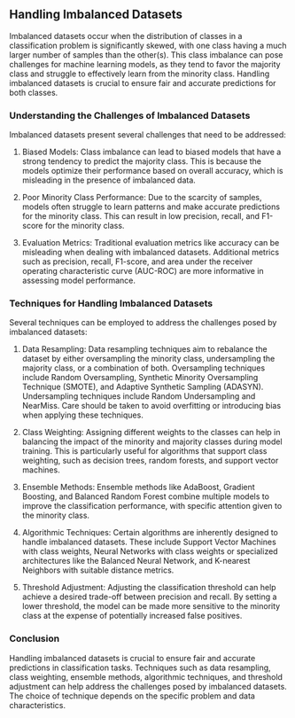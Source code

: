 ## Handling Imbalanced Datasets
Imbalanced datasets occur when the distribution of classes in a classification problem is significantly skewed, with one class having a much larger number of samples than the other(s). This class imbalance can pose challenges for machine learning models, as they tend to favor the majority class and struggle to effectively learn from the minority class. Handling imbalanced datasets is crucial to ensure fair and accurate predictions for both classes.

### Understanding the Challenges of Imbalanced Datasets
Imbalanced datasets present several challenges that need to be addressed:

1. Biased Models: Class imbalance can lead to biased models that have a strong tendency to predict the majority class. This is because the models optimize their performance based on overall accuracy, which is misleading in the presence of imbalanced data.

2. Poor Minority Class Performance: Due to the scarcity of samples, models often struggle to learn patterns and make accurate predictions for the minority class. This can result in low precision, recall, and F1-score for the minority class.

3. Evaluation Metrics: Traditional evaluation metrics like accuracy can be misleading when dealing with imbalanced datasets. Additional metrics such as precision, recall, F1-score, and area under the receiver operating characteristic curve (AUC-ROC) are more informative in assessing model performance.

### Techniques for Handling Imbalanced Datasets
Several techniques can be employed to address the challenges posed by imbalanced datasets:

1. Data Resampling: Data resampling techniques aim to rebalance the dataset by either oversampling the minority class, undersampling the majority class, or a combination of both. Oversampling techniques include Random Oversampling, Synthetic Minority Oversampling Technique (SMOTE), and Adaptive Synthetic Sampling (ADASYN). Undersampling techniques include Random Undersampling and NearMiss. Care should be taken to avoid overfitting or introducing bias when applying these techniques.

2. Class Weighting: Assigning different weights to the classes can help in balancing the impact of the minority and majority classes during model training. This is particularly useful for algorithms that support class weighting, such as decision trees, random forests, and support vector machines.

3. Ensemble Methods: Ensemble methods like AdaBoost, Gradient Boosting, and Balanced Random Forest combine multiple models to improve the classification performance, with specific attention given to the minority class.

4. Algorithmic Techniques: Certain algorithms are inherently designed to handle imbalanced datasets. These include Support Vector Machines with class weights, Neural Networks with class weights or specialized architectures like the Balanced Neural Network, and K-nearest Neighbors with suitable distance metrics.

5. Threshold Adjustment: Adjusting the classification threshold can help achieve a desired trade-off between precision and recall. By setting a lower threshold, the model can be made more sensitive to the minority class at the expense of potentially increased false positives.

### Conclusion
Handling imbalanced datasets is crucial to ensure fair and accurate predictions in classification tasks. Techniques such as data resampling, class weighting, ensemble methods, algorithmic techniques, and threshold adjustment can help address the challenges posed by imbalanced datasets. The choice of technique depends on the specific problem and data characteristics.